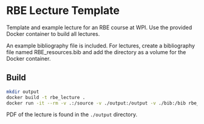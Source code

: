 # RBE Lecture Template 

Template and example lecture for an RBE course at WPI.  Use the provided Docker container to build all lectures.  

An example bibliography file is included.  For lectures, create a bibliography file named RBE_resources.bib and add 
the directory as a volume for the Docker container.  


## Build

```sh
mkdir output
docker build -t rbe_lecture .
docker run -it --rm -v .:/source -v ./output:/output -v ./bib:/bib rbe_lecture
```

PDF of the lecture is found in the `./output` directory.


